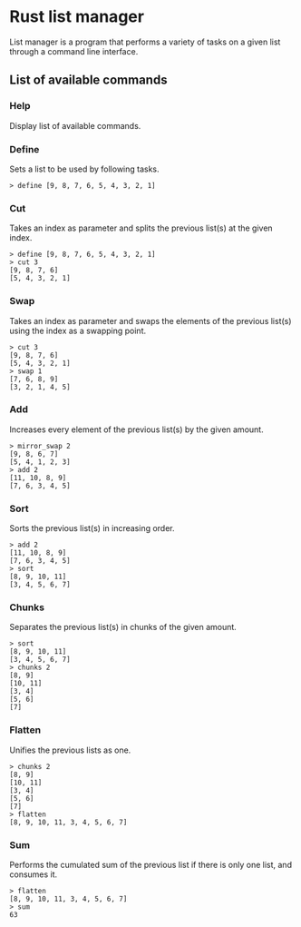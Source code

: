 # Rust list manager

List manager is a program that performs a variety of tasks on a given list through a command line interface.

## List of available commands

### Help

Display list of available commands.

### Define

Sets a list to be used by following tasks.

```
> define [9, 8, 7, 6, 5, 4, 3, 2, 1]
```

### Cut

Takes an index as parameter and splits the previous list(s) at the given index.

```
> define [9, 8, 7, 6, 5, 4, 3, 2, 1]
> cut 3
[9, 8, 7, 6]
[5, 4, 3, 2, 1]
```

### Swap

Takes an index as parameter and swaps the elements of the previous list(s) using the index as a swapping point.

```
> cut 3
[9, 8, 7, 6]
[5, 4, 3, 2, 1]
> swap 1
[7, 6, 8, 9]
[3, 2, 1, 4, 5]
```

### Add

Increases every element of the previous list(s) by the given amount.

```
> mirror_swap 2
[9, 8, 6, 7]
[5, 4, 1, 2, 3]
> add 2
[11, 10, 8, 9]
[7, 6, 3, 4, 5]
```

### Sort

Sorts the previous list(s) in increasing order.

```
> add 2
[11, 10, 8, 9]
[7, 6, 3, 4, 5]
> sort
[8, 9, 10, 11]
[3, 4, 5, 6, 7]
```

### Chunks

Separates the previous list(s) in chunks of the given amount.

```
> sort
[8, 9, 10, 11]
[3, 4, 5, 6, 7]
> chunks 2
[8, 9]
[10, 11]
[3, 4]
[5, 6]
[7]
```

### Flatten

Unifies the previous lists as one.

```
> chunks 2
[8, 9]
[10, 11]
[3, 4]
[5, 6]
[7]
> flatten
[8, 9, 10, 11, 3, 4, 5, 6, 7]
```

### Sum

Performs the cumulated sum of the previous list if there is only one list, and consumes it.

```
> flatten
[8, 9, 10, 11, 3, 4, 5, 6, 7]
> sum
63
```
